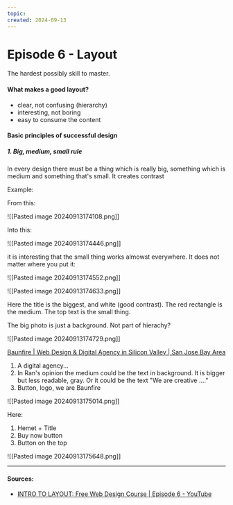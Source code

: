 ```yaml
---
topic: 
created: 2024-09-13
---
```


# Episode 6 - Layout

The hardest possibly skill to master.

#### What makes a good layout?
- clear, not confusing (hierarchy)
- interesting, not boring
- easy to consume the content


#### Basic principles of successful design

##### 1. Big, medium, small rule

In every design there must be a thing which is really big, something which is medium and something that's small. It creates contrast

Example:

From this:

![[Pasted image 20240913174108.png]]

Into this:

![[Pasted image 20240913174446.png]]

it is interesting that the small thing works almowst everywhere. It does not matter where you put it:

![[Pasted image 20240913174552.png]]

![[Pasted image 20240913174633.png]]

Here the title is the biggest, and white (good contrast).
The red rectangle is the medium.
The top text is the small thing.

The big photo is just a background. Not part of hierachy?


![[Pasted image 20240913174729.png]]


[Baunfire | Web Design & Digital Agency in Silicon Valley | San Jose Bay Area](https://www.baunfire.com/)


1. A digital agency...
2. In Ran's opinion the medium could be the text in background. It is bigger but less readable, gray. Or it could be the text "We are creative ...."
3. Button, logo, we are Baunfire


![[Pasted image 20240913175014.png]]

Here:
1. Hemet + Title
2. Buy now button
3. Button on the top


![[Pasted image 20240913175648.png]]









___
#### Sources:
- [INTRO TO LAYOUT: Free Web Design Course | Episode 6 - YouTube](https://www.youtube.com/watch?v=TDRhwSfxYkg&list=PLXC_gcsKLD6n7p6tHPBxsKjN5hA_quaPI&index=13)